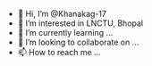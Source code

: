 - 👋 Hi, I’m @Khanakag-17
- 👀 I’m interested in LNCTU, Bhopal
- 🌱 I’m currently learning ...
- 💞️ I’m looking to collaborate on ...
- 📫 How to reach me ...

<!---
Khanakag-17/Khanakag-17 is a ✨ special ✨ repository because its `README.md` (this file) appears on your GitHub profile.
You can click the Preview link to take a look at your changes.
--->
